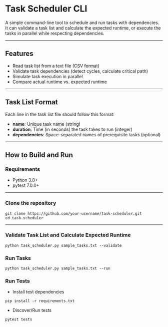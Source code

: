 # Task Scheduler CLI

A simple command-line tool to schedule and run tasks with dependencies.  
It can validate a task list and calculate the expected runtime, or execute the tasks in parallel while respecting dependencies.

---

## Features

- Read task list from a text file (CSV format)
- Validate task dependencies (detect cycles, calculate critical path)
- Simulate task execution in parallel
- Compare actual runtime vs. expected runtime

---

## Task List Format

Each line in the task list file should follow this format:

- **name**: Unique task name (string)
- **duration**: Time (in seconds) the task takes to run (integer)
- **dependencies**: Space-separated names of prerequisite tasks (optional)

---

## How to Build and Run

### Requirements

- Python 3.8+
- pytest 7.0.0+

---

### Clone the repository

```
git clone https://github.com/your-username/task-scheduler.git
cd task-scheduler
```

---

### Validate Task List and Calculate Expected Runtime

```
python task_scheduler.py sample_tasks.txt --validate
```

### Run Tasks

```
python task_scheduler.py sample_tasks.txt --run
```

### Run Tests

- Install test dependencies
```
pip install -r requirements.txt
```
- Discover/Run tests
```
pytest tests
```